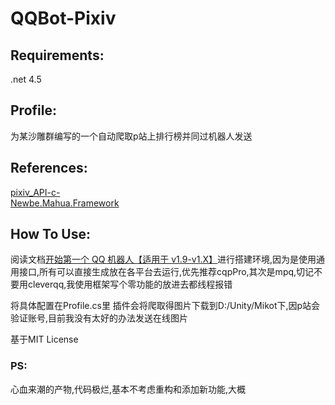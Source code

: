 # QQBot-Pixiv

## Requirements:    
  .net 4.5 
## Profile:
为某沙雕群编写的一个自动爬取p站上排行榜并同过机器人发送
## References:

[pixiv_API-c-](https://github.com/xingoxu/pixiv_API-c-)  
[Newbe.Mahua.Framework](https://github.com/Newbe36524/Newbe.Mahua.Framework)

## How To Use:
阅读文档[开始第一个 QQ 机器人【适用于 v1.9-v1.X】](http://www.newbe.pro/2018/06/10/Newbe.Mahua/Begin-First-Plugin-With-Mahua-In-v1.9/)进行搭建环境,因为是使用通用接口,所有可以直接生成放在各平台去运行,优先推荐cqpPro,其次是mpq,切记不要用cleverqq,我使用框架写个零功能的放进去都线程报错

将具体配置在Profile.cs里
插件会将爬取得图片下载到D:/Unity/Mikot下,因p站会验证账号,目前我没有太好的办法发送在线图片


基于MIT License

### PS:
  心血来潮的产物,代码极烂,基本不考虑重构和添加新功能,大概

